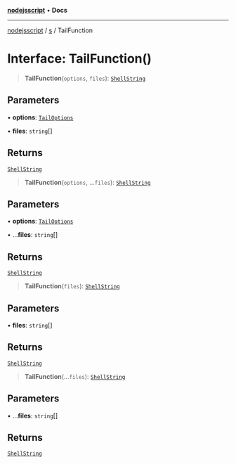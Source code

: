 [**nodejsscript**](../../../README.md) • **Docs**

***

[nodejsscript](../../../README.md) / [s](../README.md) / TailFunction

# Interface: TailFunction()

> **TailFunction**(`options`, `files`): [`ShellString`](../type-aliases/ShellString.md)

## Parameters

• **options**: [`TailOptions`](TailOptions.md)

• **files**: `string`[]

## Returns

[`ShellString`](../type-aliases/ShellString.md)

> **TailFunction**(`options`, ...`files`): [`ShellString`](../type-aliases/ShellString.md)

## Parameters

• **options**: [`TailOptions`](TailOptions.md)

• ...**files**: `string`[]

## Returns

[`ShellString`](../type-aliases/ShellString.md)

> **TailFunction**(`files`): [`ShellString`](../type-aliases/ShellString.md)

## Parameters

• **files**: `string`[]

## Returns

[`ShellString`](../type-aliases/ShellString.md)

> **TailFunction**(...`files`): [`ShellString`](../type-aliases/ShellString.md)

## Parameters

• ...**files**: `string`[]

## Returns

[`ShellString`](../type-aliases/ShellString.md)
